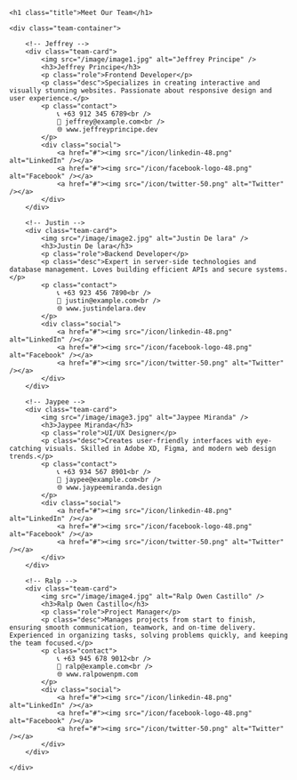 <!DOCTYPE html>
<html lang="en">
<head>
    <meta charset="UTF-8" />
    <meta name="viewport" content="width=device-width, initial-scale=1" />
    <title>Our Team</title>
    <link rel="stylesheet" href="style.css" />
</head>
<body>

    <h1 class="title">Meet Our Team</h1>

    <div class="team-container">
        
        <!-- Jeffrey -->
        <div class="team-card">
            <img src="/image/image1.jpg" alt="Jeffrey Principe" />
            <h3>Jeffrey Principe</h3>
            <p class="role">Frontend Developer</p>
            <p class="desc">Specializes in creating interactive and visually stunning websites. Passionate about responsive design and user experience.</p>
            <p class="contact">
                📞 +63 912 345 6789<br />
                📧 jeffrey@example.com<br />
                🌐 www.jeffreyprincipe.dev
            </p>
            <div class="social">
                <a href="#"><img src="/icon/linkedin-48.png" alt="LinkedIn" /></a>
                <a href="#"><img src="/icon/facebook-logo-48.png" alt="Facebook" /></a>
                <a href="#"><img src="/icon/twitter-50.png" alt="Twitter" /></a>
            </div>
        </div>

        <!-- Justin -->
        <div class="team-card">
            <img src="/image/image2.jpg" alt="Justin De lara" />
            <h3>Justin De lara</h3>
            <p class="role">Backend Developer</p>
            <p class="desc">Expert in server-side technologies and database management. Loves building efficient APIs and secure systems.</p>
            <p class="contact">
                📞 +63 923 456 7890<br />
                📧 justin@example.com<br />
                🌐 www.justindelara.dev
            </p>
            <div class="social">
                <a href="#"><img src="/icon/linkedin-48.png" alt="LinkedIn" /></a>
                <a href="#"><img src="/icon/facebook-logo-48.png" alt="Facebook" /></a>
                <a href="#"><img src="/icon/twitter-50.png" alt="Twitter" /></a>
            </div>
        </div>

        <!-- Jaypee -->
        <div class="team-card">
            <img src="/image/image3.jpg" alt="Jaypee Miranda" />
            <h3>Jaypee Miranda</h3>
            <p class="role">UI/UX Designer</p>
            <p class="desc">Creates user-friendly interfaces with eye-catching visuals. Skilled in Adobe XD, Figma, and modern web design trends.</p>
            <p class="contact">
                📞 +63 934 567 8901<br />
                📧 jaypee@example.com<br />
                🌐 www.jaypeemiranda.design
            </p>
            <div class="social">
                <a href="#"><img src="/icon/linkedin-48.png" alt="LinkedIn" /></a>
                <a href="#"><img src="/icon/facebook-logo-48.png" alt="Facebook" /></a>
                <a href="#"><img src="/icon/twitter-50.png" alt="Twitter" /></a>
            </div>
        </div>

        <!-- Ralp -->
        <div class="team-card">
            <img src="/image/image4.jpg" alt="Ralp Owen Castillo" />
            <h3>Ralp Owen Castillo</h3>
            <p class="role">Project Manager</p>
            <p class="desc">Manages projects from start to finish, ensuring smooth communication, teamwork, and on-time delivery. Experienced in organizing tasks, solving problems quickly, and keeping the team focused.</p>
            <p class="contact">
                📞 +63 945 678 9012<br />
                📧 ralp@example.com<br />
                🌐 www.ralpowenpm.com
            </p>
            <div class="social">
                <a href="#"><img src="/icon/linkedin-48.png" alt="LinkedIn" /></a>
                <a href="#"><img src="/icon/facebook-logo-48.png" alt="Facebook" /></a>
                <a href="#"><img src="/icon/twitter-50.png" alt="Twitter" /></a>
            </div>
        </div>

    </div>

</body>
</html>
